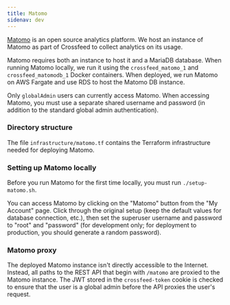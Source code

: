```yaml
---
title: Matomo
sidenav: dev
---
```


[Matomo](https://matomo.org/) is an open source analytics platform.
We host an instance of Matomo as part of Crossfeed to collect analytics on its usage.

Matomo requires both an instance to host it and a MariaDB database.
When running Matomo locally, we run it using the `crossfeed_matomo_1`
and `crossfeed_matomodb_1` Docker containers. When deployed, we run
Matomo on AWS Fargate and use RDS to host the Matomo DB instance.

Only `globalAdmin` users can currently access Matomo. When accessing Matomo, you must use
a separate shared username and password (in addition to the standard global admin authentication).

### Directory structure

The file `infrastructure/matomo.tf` contains the Terraform infrastructure needed for deploying Matomo.

### Setting up Matomo locally

Before you run Matomo for the first time locally, you must run `./setup-matomo.sh`.

You can access Matomo by clicking on the "Matomo" button from the "My Account" page. Click
through the original setup (keep the default values for database connection, etc.),
then set the superuser username and password to "root" and "password" (for development only; for deployment to production, you should generate a random password).

### Matomo proxy

The deployed Matomo instance isn't directly accessible to the Internet. Instead, all paths to the REST API
that begin with `/matomo` are proxied to the Matomo instance. The JWT stored in the `crossfeed-token`
cookie is checked to ensure that the user is a global admin before the API proxies the user's request.
